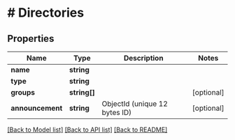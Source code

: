 # # Directories

## Properties

Name | Type | Description | Notes
------------ | ------------- | ------------- | -------------
**name** | **string** |  |
**type** | **string** |  |
**groups** | **string[]** |  | [optional]
**announcement** | **string** | ObjectId (unique 12 bytes ID) | [optional]

[[Back to Model list]](../../README.md#models) [[Back to API list]](../../README.md#endpoints) [[Back to README]](../../README.md)
